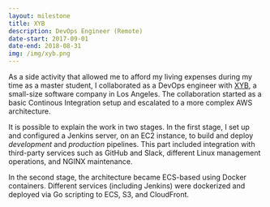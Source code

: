 ```yaml
---
layout: milestone
title: XYB
description: DevOps Engineer (Remote)
date-start: 2017-09-01
date-end: 2018-08-31
img: /img/xyb.png
---
```


As a side activity that allowed me to afford my living expenses during my time as a master student, I collaborated as a DevOps engineer with <a href="https://www.linkedin.com/company/xyb/" target="_blank">XYB</a>, a small-size software company in Los Angeles. The collaboration started as a basic Continous Integration setup and escalated to a more complex AWS architecture.

It is possible to explain the work in two stages. In the first stage, I set up and configured a Jenkins server, on an EC2 instance, to build and deploy *development* and *production* pipelines. This part included integration with third-party services such as GitHub and Slack, different Linux management operations, and NGINX maintenance.

In the second stage, the architecture became ECS-based using Docker containers. Different services (including Jenkins) were dockerized and deployed via Go scripting to ECS, S3, and CloudFront.
